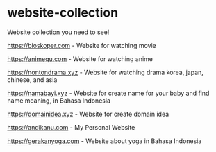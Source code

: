 # website-collection
Website collection you need to see! 


https://bioskoper.com - Website for watching movie 

https://animequ.com - Website for watching anime

https://nontondrama.xyz - Website for watching drama korea, japan, chinese, and asia

https://namabayi.xyz - Website for create name for your baby and find name meaning, in Bahasa Indonesia

https://domainidea.xyz - Website for create domain idea

https://andikanu.com - My Personal Website 

https://gerakanyoga.com - Website about yoga in Bahasa Indonesia
